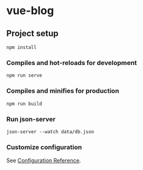 # vue-blog

## Project setup
```
npm install
```

### Compiles and hot-reloads for development
```
npm run serve
```

### Compiles and minifies for production
```
npm run build
```

### Run json-server
```
json-server --watch data/db.json
```

### Customize configuration
See [Configuration Reference](https://cli.vuejs.org/config/).
